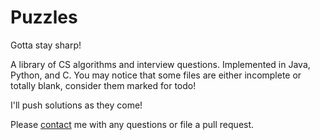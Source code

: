 Puzzles
=======
Gotta stay sharp!

A library of CS algorithms and interview questions. Implemented in Java, Python, and C.
You may notice that some files are either incomplete or totally blank, consider them marked for todo!

I'll push solutions as they come!

Please [contact](http://lucasou.com) me with any questions or file a pull request.

